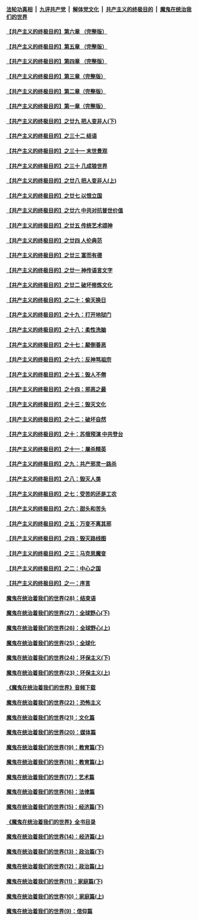 

####  [法轮功真相](../../../../basic/blob/master/README.md?t=06081931) &nbsp;|&nbsp; [九评共产党](../../../../9ping.md/blob/master/README.md?t=06081931) &nbsp;|&nbsp; [解体党文化](../../../../jtdwh.md/blob/master/README.md?t=06081931)  &nbsp;|&nbsp; [共产主义的终极目的](../../../../gczydzjmd.md/blob/master/README.md?t=06081931) &nbsp;|&nbsp; [魔鬼在统治我们的世界](../../../../mgztzwmdsj.md/blob/master/README.md?t=06081931) 

#### [【共产主义的终极目的】第六章 （完整版）](../pages/nsc422/n11428913.md?t=06081931) 

#### [【共产主义的终极目的】第五章 （完整版）](../pages/nsc422/n11428912.md?t=06081931) 

#### [【共产主义的终极目的】第四章 （完整版）](../pages/nsc422/n11428907.md?t=06081931) 

#### [【共产主义的终极目的】第三章（完整版）](../pages/nsc422/n11428848.md?t=06081931) 

#### [【共产主义的终极目的】第二章（完整版）](../pages/nsc422/n11428831.md?t=06081931) 

#### [【共产主义的终极目的】第一章（完整版）](../pages/nsc422/n11417651.md?t=06081931) 

#### [【共产主义的终极目的】之廿九 把人变非人(下)](../pages/nsc422/n11344140.md?t=06081931) 

#### [【共产主义的终极目的】之三十二 结语](../pages/nsc422/n11360535.md?t=06081931) 

#### [【共产主义的终极目的】之三十一 末世景观](../pages/nsc422/n11351129.md?t=06081931) 

#### [【共产主义的终极目的】之三十 几成狼世界](../pages/nsc422/n11348280.md?t=06081931) 

#### [【共产主义的终极目的】之廿八 把人变非人(上)](../pages/nsc422/n11340492.md?t=06081931) 

#### [【共产主义的终极目的】之廿七 以恨立国](../pages/nsc422/n11336944.md?t=06081931) 

#### [【共产主义的终极目的】之廿六 中共对抗普世价值](../pages/nsc422/n11324785.md?t=06081931) 

#### [【共产主义的终极目的】之廿五 传统艺术颂神](../pages/nsc422/n11296396.md?t=06081931) 

#### [【共产主义的终极目的】之廿四 人伦典范](../pages/nsc422/n11296397.md?t=06081931) 

#### [【共产主义的终极目的】之廿三 富而有德](../pages/nsc422/n11283598.md?t=06081931) 

#### [【共产主义的终极目的】之廿一 神传语言文字](../pages/nsc422/n11263265.md?t=06081931) 

#### [【共产主义的终极目的】之廿二 破坏修炼文化](../pages/nsc422/n11245728.md?t=06081931) 

#### [【共产主义的终极目的】之二十：偷天换日](../pages/nsc422/n11238846.md?t=06081931) 

#### [【共产主义的终极目的】之十九：打开地狱门](../pages/nsc422/n11206376.md?t=06081931) 

#### [【共产主义的终极目的】之十八：柔性洗脑](../pages/nsc422/n11199994.md?t=06081931) 

#### [【共产主义的终极目的】之十七：颠倒善恶](../pages/nsc422/n11179782.md?t=06081931) 

#### [【共产主义的终极目的】之十六：反神骂祖宗](../pages/nsc422/n11166798.md?t=06081931) 

#### [【共产主义的终极目的】之十五：毁人不倦](../pages/nsc422/n11166792.md?t=06081931) 

#### [【共产主义的终极目的】之十四：邪恶之最](../pages/nsc422/n11150249.md?t=06081931) 

#### [【共产主义的终极目的】之十三：毁灭文化](../pages/nsc422/n11135227.md?t=06081931) 

#### [【共产主义的终极目的】之十二：破坏自然](../pages/nsc422/n11135214.md?t=06081931) 

#### [【共产主义的终极目的】之十：苏俄预演 中共登台](../pages/nsc422/n11118424.md?t=06081931) 

#### [【共产主义的终极目的】之十一：屠杀精英](../pages/nsc422/n11118442.md?t=06081931) 

#### [【共产主义的终极目的】之九：共产邪灵一路杀](../pages/nsc422/n11114139.md?t=06081931) 

#### [【共产主义的终极目的】之八：毁灭人类](../pages/nsc422/n11108503.md?t=06081931) 

#### [【共产主义的终极目的】之七：受苦的还是工农](../pages/nsc422/n11101809.md?t=06081931) 

#### [【共产主义的终极目的】之六：甜头和苦头](../pages/nsc422/n11096971.md?t=06081931) 

#### [【共产主义的终极目的】之五：万变不离其邪](../pages/nsc422/n11091285.md?t=06081931) 

#### [【共产主义的终极目的】之四：毁灭路线图](../pages/nsc422/n11086284.md?t=06081931) 

#### [【共产主义的终极目的】之三：马克思魔变](../pages/nsc422/n11061941.md?t=06081931) 

#### [【共产主义的终极目的】之二：中心之国](../pages/nsc422/n11047728.md?t=06081931) 

#### [【共产主义的终极目的】之一：序言](../pages/nsc422/n11086077.md?t=06081931) 

#### [魔鬼在统治着我们的世界(28)：结束语](../pages/nsc422/n10936246.md?t=06081931) 

#### [魔鬼在统治着我们的世界(27)：全球野心(下)](../pages/nsc422/n10928319.md?t=06081931) 

#### [魔鬼在统治着我们的世界(26)：全球野心(上)](../pages/nsc422/n10900318.md?t=06081931) 

#### [魔鬼在统治着我们的世界(25)：全球化](../pages/nsc422/n10788205.md?t=06081931) 

#### [魔鬼在统治着我们的世界(24)：环保主义(下)](../pages/nsc422/n10695307.md?t=06081931) 

#### [魔鬼在统治着我们的世界(23)：环保主义(上)](../pages/nsc422/n10688613.md?t=06081931) 

#### [《魔鬼在统治着我们的世界》音频下载](../pages/nsc422/n10635553.md?t=06081931) 

#### [魔鬼在统治着我们的世界(22)：恐怖主义](../pages/nsc422/n10614727.md?t=06081931) 

#### [魔鬼在统治着我们的世界(21)：文化篇](../pages/nsc422/n10597706.md?t=06081931) 

#### [魔鬼在统治着我们的世界(20)：媒体篇](../pages/nsc422/n10586579.md?t=06081931) 

#### [魔鬼在统治着我们的世界(19)：教育篇(下)](../pages/nsc422/n10564808.md?t=06081931) 

#### [魔鬼在统治着我们的世界(18)：教育篇(上)](../pages/nsc422/n10526970.md?t=06081931) 

#### [魔鬼在统治着我们的世界(17)：艺术篇](../pages/nsc422/n10499093.md?t=06081931) 

#### [魔鬼在统治着我们的世界(16)：法律篇](../pages/nsc422/n10485969.md?t=06081931) 

#### [魔鬼在统治着我们的世界(15)：经济篇(下)](../pages/nsc422/n10469975.md?t=06081931) 

#### [《魔鬼在统治着我们的世界》全书目录](../pages/nsc422/n10464261.md?t=06081931) 

#### [魔鬼在统治着我们的世界(14)：经济篇(上)](../pages/nsc422/n10457370.md?t=06081931) 

#### [魔鬼在统治着我们的世界(13)：政治篇(下)](../pages/nsc422/n10448270.md?t=06081931) 

#### [魔鬼在统治着我们的世界(12)：政治篇(上)](../pages/nsc422/n10444576.md?t=06081931) 

#### [魔鬼在统治着我们的世界(11)：家庭篇(下)](../pages/nsc422/n10440961.md?t=06081931) 

#### [魔鬼在统治着我们的世界(10)：家庭篇(上)](../pages/nsc422/n10435448.md?t=06081931) 

#### [魔鬼在统治着我们的世界(9)：信仰篇](../pages/nsc422/n10432159.md?t=06081931) 

